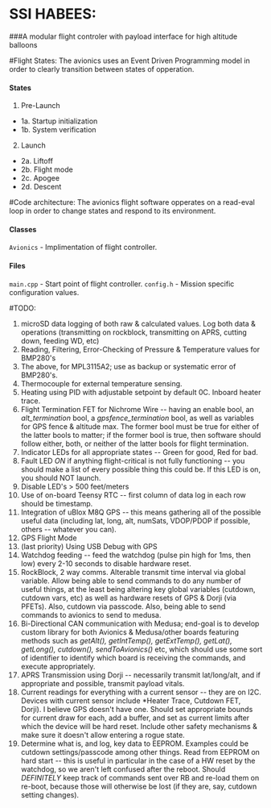 # SSI HABEES:
###A modular flight controler with payload interface for high altitude balloons

#Flight States:
The avionics uses an Event Driven Programming model in order to clearly transition between states of opperation.

#### States
1. Pre-Launch  
 - 1a. Startup  initialization
 - 1b. System verification
2. Launch
 - 2a. Liftoff
 - 2b. Flight mode
 - 2c. Apogee
 - 2d. Descent

#Code architecture:
The avionics flight software opperates on a read-eval loop in order to change states and respond to its environment.

#### Classes
`Avionics` - Implimentation of flight controller.

#### Files
`main.cpp` - Start point of flight controller.
`config.h` - Mission specific configuration values.

#TODO:
1. microSD data logging of both raw & calculated values. Log both data & operations (transmitting on rockblock, transmitting on APRS, cutting down, feeding WD, etc)
2. Reading, Filtering, Error-Checking of Pressure & Temperature values for BMP280's
3. The above, for MPL3115A2; use as backup or systematic error of BMP280's.
4. Thermocouple for external temperature sensing.
5. Heating using PID with adjustable setpoint by default 0C. Inboard heater trace.
6. Flight Termination FET for Nichrome Wire -- having an enable bool, an *alt_termination* bool, a *gpsfence_termination* bool, as well as variables for GPS fence & altitude max. The former bool must be true for either of the latter bools to matter; if the former bool is true, then software should follow either, both, or neither of the latter bools for flight termination.
7. Indicator LEDs for all appropriate states -- Green for good, Red for bad.
8. Fault LED *ON* if anything flight-critical is not fully functioning -- you should make a list of every possible thing this could be. If this LED is on, you should NOT launch.
9. Disable LED's > 500 feet/meters
10. Use of on-board Teensy RTC -- first column of data log in each row should be timestamp.
11. Integration of uBlox M8Q GPS -- this means gathering all of the possible useful data (including lat, long, alt, numSats, VDOP/PDOP if possible, others -- whatever you can).
12. GPS Flight Mode
13. (last priority) Using USB Debug with GPS
14. Watchdog feeding -- feed the watchdog (pulse pin high for 1ms, then low) every 2-10 seconds to disable hardware reset.
15. RockBlock, 2 way comms. Alterable transmit time interval via global variable. Allow being able to send commands to do any number of useful things, at the least being altering key global variables (cutdown, cutdown vars, etc) as well as hardware resets of GPS & Dorji (via PFETs). Also, cutdown via passcode. Also, being able to send commands to avionics to send to medusa.
16. Bi-Directional CAN communication with Medusa; end-goal is to develop custom library for both Avionics & Medusa/other boards featuring methods such as *getAlt(), getIntTemp(), getExtTemp(), getLat(), getLong(), cutdown(), sendToAvionics()* etc, which should use some sort of identifier to identify which board is receiving the commands, and execute appropriately.
15. APRS Transmission using Dorji -- necessarily transmit lat/long/alt, and if appropriate and possible, transmit payload vitals.
16. Current readings for everything with a current sensor -- they are on I2C. Devices with current sensor include *Heater Trace, Cutdown FET, Dorji). I believe GPS doesn't have one. Should set appropriate bounds for current draw for each, add a buffer, and set as current limits after which the device will be hard reset. Include other safety mechanisms & make sure it doesn't allow entering a rogue state.
17. Determine what is, and log, key data to EEPROM. Examples could be cutdown settings/passcode among other things. Read from EEPROM on hard start -- this is useful in particular in the case of a HW reset by the watchdog, so we aren't left confused after the reboot. Should *DEFINITELY* keep track of commands sent over RB and re-load them on re-boot, because those will otherwise be lost (if they are, say, cutdown setting changes).
